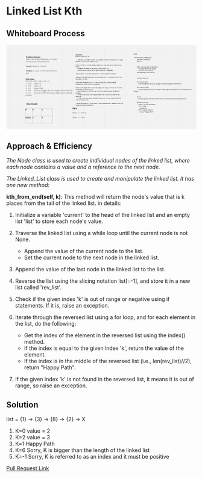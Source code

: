 # Linked List Kth

## Whiteboard Process
![](./CC7.PNG)

## Approach & Efficiency
*The Node class is used to create individual nodes of the linked list, where each node contains a value and a reference to the next node.*

*The Linked_List class is used to create and manipulate the linked list. It has one new method:*

**kth_from_end(self, k)**: This method will return the node's value that is k places from the tail of the linked list. in details:
1. Initialize a variable 'current' to the head of the linked list and an empty list 'list' to store each node's value.

2. Traverse the linked list using a while loop until the current node is not None. 
    *  Append the value of the current node to the list.
    * Set the current node to the next node in the linked list.

3. Append the value of the last node in the linked list to the list.
   
4. Reverse the list using the slicing notation list[::-1], and store it in a new list called 'rev_list'.

5. Check if the given index 'k' is out of range or negative using if statements. If it is, raise an exception.

6. Iterate through the reversed list using a for loop, and for each element in the list, do the following:
    * Get the index of the element in the reversed list using the index() method.
     * If the index is equal to the given index 'k', return the value of the element.
     * If the index is in the middle of the reversed list (i.e., len(rev_list)//2), return "Happy Path".

7. If the given index 'k' is not found in the reversed list, it means it is out of range, so raise an exception.

## Solution 

list = {1} -> {3} -> {8} -> {2} -> X
1.  K=0      value = 2
2.  K=2       value = 3
3.  K=1       Happy Path
4.  K=6       Sorry, K is bigger than the length of the linked list
5.  K=-1      Sorry, K is referred to as an index and it must be positive


[Pull Request Link](https://github.com/DohaKhamaiseh/data-structures-and-algorithms/pull/8)

